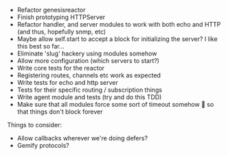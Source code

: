 
+ Refactor genesisreactor
+ Finish prototyping HTTPServer
+ Refactor handler, and server modules to work with both echo and HTTP (and thus, hopefully snmp, etc)
 + Maybe allow self.start to accept a block for initializing the server? I like this best so far...
 + Eliminate 'slug' hackery using modules somehow
+ Allow more configuration (which servers to start?)
+ Write core tests for the reactor
 + Registering routes, channels etc work as expected
+ Write tests for echo and http server
 + Tests for their specific routing / subscription things
+ Write agent module and tests (try and do this TDD)
+ Make sure that all modules force some sort of timeout somehow :wave: so that things don't block forever

Things to consider:

+ Allow callbacks wherever we're doing defers?
+ Gemify protocols?
